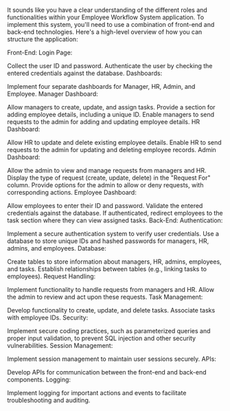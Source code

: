It sounds like you have a clear understanding of the different roles and functionalities within your Employee Workflow System application. To implement this system, you'll need to use a combination of front-end and back-end technologies. Here's a high-level overview of how you can structure the application:

Front-End:
Login Page:

Collect the user ID and password.
Authenticate the user by checking the entered credentials against the database.
Dashboards:

Implement four separate dashboards for Manager, HR, Admin, and Employee.
Manager Dashboard:

Allow managers to create, update, and assign tasks.
Provide a section for adding employee details, including a unique ID.
Enable managers to send requests to the admin for adding and updating employee details.
HR Dashboard:

Allow HR to update and delete existing employee details.
Enable HR to send requests to the admin for updating and deleting employee records.
Admin Dashboard:

Allow the admin to view and manage requests from managers and HR.
Display the type of request (create, update, delete) in the "Request For" column.
Provide options for the admin to allow or deny requests, with corresponding actions.
Employee Dashboard:

Allow employees to enter their ID and password.
Validate the entered credentials against the database.
If authenticated, redirect employees to the task section where they can view assigned tasks.
Back-End:
Authentication:

Implement a secure authentication system to verify user credentials.
Use a database to store unique IDs and hashed passwords for managers, HR, admins, and employees.
Database:

Create tables to store information about managers, HR, admins, employees, and tasks.
Establish relationships between tables (e.g., linking tasks to employees).
Request Handling:

Implement functionality to handle requests from managers and HR.
Allow the admin to review and act upon these requests.
Task Management:

Develop functionality to create, update, and delete tasks.
Associate tasks with employee IDs.
Security:

Implement secure coding practices, such as parameterized queries and proper input validation, to prevent SQL injection and other security vulnerabilities.
Session Management:

Implement session management to maintain user sessions securely.
APIs:

Develop APIs for communication between the front-end and back-end components.
Logging:

Implement logging for important actions and events to facilitate troubleshooting and auditing.

